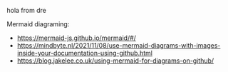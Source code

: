 hola from dre


Mermaid diagraming: 
- https://mermaid-js.github.io/mermaid/#/
- https://mindbyte.nl/2021/11/08/use-mermaid-diagrams-with-images-inside-your-documentation-using-github.html
- https://blog.jakelee.co.uk/using-mermaid-for-diagrams-on-github/
